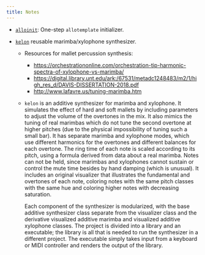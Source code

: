 ```yaml
---
title: Notes
---
```


- [`alloinit`](alloinit.md): One-step `allotemplate` initializer.

- [`kelon`](https://github.com/allolib-s22/lab02-ethwu/tree/marimba) reusable marimba/xylophone synthesizer.
  - Resources for mallet percussion synthesis:
    - https://orchestrationonline.com/orchestration-tip-harmonic-spectra-of-xylophone-vs-marimba/
    - https://digital.library.unt.edu/ark:/67531/metadc1248483/m2/1/high_res_d/DAVIS-DISSERTATION-2018.pdf
    - http://www.lafavre.us/tuning-marimba.htm
  - `kelon` is an additive synthesizer for marimba and xylophone. It simulates the effect of hard and soft mallets by including parameters to adjust the volume of the overtones in the mix. It also mimics the tuning of real marimbas which do not tune the second overtone at higher pitches (due to the physical impossibility of tuning such a small bar). It has separate marimba and xylophone modes, which use different harmonics for the overtones and different balances for each overtone. The ring time of each note is scaled according to its pitch, using a formula derived from data about a real marimba. Notes can not be held, since marimbas and xylophones cannot sustain or control the mute time besides by hand damping (which is unusual). It includes an original visualizer that illustrates the fundamental and overtones of each note, coloring notes with the same pitch classes with the same hue and coloring higher notes with decreasing saturation.

    Each component of the synthesizer is modularized, with the base additive synthesizer class separate from the visualizer class and the derivative visualized additive marimba and visualized additive xylophone classes. The project is divided into a library and an executable; the library is all that is needed to run the synthesizer in a different project. The executable simply takes input from a keyboard or MIDI controller and renders the output of the library.


